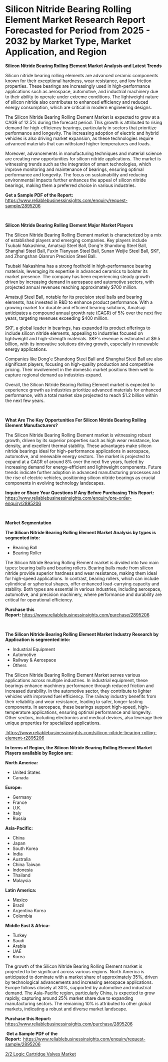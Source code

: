 <p><h1>Silicon Nitride Bearing Rolling Element Market Research Report Forecasted for Period from 2025 -  2032 by Market Type, Market Application, and Region</h1></p><p><strong>Silicon Nitride Bearing Rolling Element Market Analysis and Latest Trends</strong></p>
<p><p>Silicon nitride bearing rolling elements are advanced ceramic components known for their exceptional hardness, wear resistance, and low friction properties. These bearings are increasingly used in high-performance applications such as aerospace, automotive, and industrial machinery due to their ability to operate under extreme conditions. The lightweight nature of silicon nitride also contributes to enhanced efficiency and reduced energy consumption, which are critical in modern engineering designs.</p><p>The Silicon Nitride Bearing Rolling Element Market is expected to grow at a CAGR of 12.5% during the forecast period. This growth is attributed to rising demand for high-efficiency bearings, particularly in sectors that prioritize performance and longevity. The increasing adoption of electric and hybrid vehicles is also driving market expansion, as these technologies require advanced materials that can withstand higher temperatures and loads.</p><p>Moreover, advancements in manufacturing techniques and material science are creating new opportunities for silicon nitride applications. The market is witnessing trends such as the integration of smart technologies, which improve monitoring and maintenance of bearings, ensuring optimal performance and longevity. The focus on sustainability and reducing environmental impacts further enhances the appeal of silicon nitride bearings, making them a preferred choice in various industries.</p></p>
<p><strong>Get a Sample PDF of the Report:&nbsp;</strong> <a href="https://www.reliablebusinessinsights.com/enquiry/request-sample/2895206?utm_campaign=2662&utm_medium=2&utm_source=Github&utm_content=ia&utm_term=15032025&utm_id=silicon-nitride-bearing-rolling-element">https://www.reliablebusinessinsights.com/enquiry/request-sample/2895206</a></p>
<p>&nbsp;</p>
<p><strong>Silicon Nitride Bearing Rolling Element Major Market Players</strong></p>
<p><p>The Silicon Nitride Bearing Rolling Element market is characterized by a mix of established players and emerging companies. Key players include Tsubaki Nakashima, Amatsuji Steel Ball, Dong'e Shandong Steel Ball, Shanghai Steel Ball, Fuxin Tianyuan Steel Ball, Sunan Weijie Steel Ball, SKF, and Zhongshan Qianrun Precision Steel Ball. </p><p>Tsubaki Nakashima has a strong foothold in high-performance bearing materials, leveraging its expertise in advanced ceramics to bolster its market presence. The company has been experiencing steady growth driven by increasing demand in aerospace and automotive sectors, with projected annual revenues reaching approximately $700 million.</p><p>Amatsuji Steel Ball, notable for its precision steel balls and bearing elements, has invested in R&D to enhance product performance. With a growing market for durable and efficient bearing solutions, Amatsuji anticipates a compound annual growth rate (CAGR) of 5% over the next five years, targeting revenues exceeding $400 million.</p><p>SKF, a global leader in bearings, has expanded its product offerings to include silicon nitride elements, appealing to industries focused on lightweight and high-strength materials. SKF's revenue is estimated at $9.5 billion, with its innovative solutions driving growth, especially in renewable energy applications.</p><p>Companies like Dong'e Shandong Steel Ball and Shanghai Steel Ball are also significant players, focusing on high-quality production and competitive pricing. Their involvement in the domestic market positions them well to capture regional demand as industries expand.</p><p>Overall, the Silicon Nitride Bearing Rolling Element market is expected to experience growth as industries prioritize advanced materials for enhanced performance, with a total market size projected to reach $1.2 billion within the next few years.</p></p>
<p>&nbsp;</p>
<p><strong>What Are The Key Opportunities For Silicon Nitride Bearing Rolling Element Manufacturers?</strong></p>
<p><p>The Silicon Nitride Bearing Rolling Element market is witnessing robust growth, driven by its superior properties such as high wear resistance, low density, and excellent thermal stability. These advantages make silicon nitride bearings ideal for high-performance applications in aerospace, automotive, and renewable energy sectors. The market is projected to expand at a CAGR of around 8% over the next five years, fueled by increasing demand for energy-efficient and lightweight components. Future trends indicate further adoption in advanced manufacturing processes and the rise of electric vehicles, positioning silicon nitride bearings as crucial components in evolving technology landscapes.</p></p>
<p><strong>Inquire or Share Your Questions If Any Before Purchasing This Report:</strong> <a href="https://www.reliablebusinessinsights.com/enquiry/pre-order-enquiry/2895206?utm_campaign=2662&utm_medium=2&utm_source=Github&utm_content=ia&utm_term=15032025&utm_id=silicon-nitride-bearing-rolling-element">https://www.reliablebusinessinsights.com/enquiry/pre-order-enquiry/2895206</a></p>
<p>&nbsp;</p>
<p><strong>Market Segmentation</strong></p>
<p><strong>The Silicon Nitride Bearing Rolling Element Market Analysis by types is segmented into:</strong></p>
<p><ul><li>Bearing Ball</li><li>Bearing Roller</li></ul></p>
<p><p>The Silicon Nitride Bearing Rolling Element market is divided into two main types: bearing balls and bearing rollers. Bearing balls made from silicon nitride provide superior hardness and wear resistance, making them ideal for high-speed applications. In contrast, bearing rollers, which can include cylindrical or spherical shapes, offer enhanced load-carrying capacity and stability. Both types are essential in various industries, including aerospace, automotive, and precision machinery, where performance and durability are critical for operational efficiency.</p></p>
<p><strong>Purchase this Report:&nbsp;</strong><a href="https://www.reliablebusinessinsights.com/purchase/2895206?utm_campaign=2662&utm_medium=2&utm_source=Github&utm_content=ia&utm_term=15032025&utm_id=silicon-nitride-bearing-rolling-element">https://www.reliablebusinessinsights.com/purchase/2895206</a></p>
<p>&nbsp;</p>
<p><strong>The Silicon Nitride Bearing Rolling Element Market Industry Research by Application is segmented into:</strong></p>
<p><ul><li>Industrial Equipment</li><li>Automotive</li><li>Railway & Aerospace</li><li>Others</li></ul></p>
<p><p>The Silicon Nitride Bearing Rolling Element Market serves various applications across multiple industries. In industrial equipment, these bearings enhance machinery performance through reduced friction and increased durability. In the automotive sector, they contribute to lighter vehicles with improved fuel efficiency. The railway industry benefits from their reliability and wear resistance, leading to safer, longer-lasting components. In aerospace, these bearings support high-speed, high-temperature applications, ensuring optimal performance and longevity. Other sectors, including electronics and medical devices, also leverage their unique properties for specialized applications.</p></p>
<p><a href="https://www.reliablebusinessinsights.com/silicon-nitride-bearing-rolling-element-r2895206?utm_campaign=2662&utm_medium=2&utm_source=Github&utm_content=ia&utm_term=15032025&utm_id=silicon-nitride-bearing-rolling-element">&nbsp;https://www.reliablebusinessinsights.com/silicon-nitride-bearing-rolling-element-r2895206</a></p>
<p><strong>In terms of Region, the Silicon Nitride Bearing Rolling Element Market Players available by Region are:</strong></p>
<p>
    <p> <strong> North America: </strong>
        <ul>
            <li>United States</li>
            <li>Canada</li>
        </ul>
        </p> 
    <p> <strong> Europe: </strong>
        <ul>
            <li>Germany</li>
            <li>France</li>
            <li>U.K.</li>
            <li>Italy</li>
            <li>Russia</li>
        </ul>
        </p> 
    <p> <strong> Asia-Pacific: </strong>
        <ul>
            <li>China</li>
            <li>Japan</li>
            <li>South Korea</li>
            <li>India</li>
            <li>Australia</li>
            <li>China Taiwan</li>
            <li>Indonesia</li>
            <li>Thailand</li>
            <li>Malaysia</li>
        </ul>
        </p> 
    <p> <strong> Latin America: </strong>
        <ul>
            <li>Mexico</li>
            <li>Brazil</li>
            <li>Argentina Korea</li>
            <li>Colombia</li>
        </ul>
        </p> 
    <p> <strong> Middle East & Africa: </strong>
        <ul>
            <li>Turkey</li>
            <li>Saudi</li>
            <li>Arabia</li>
            <li>UAE</li>
            <li>Korea</li>
        </ul>
    </p>
    </p>
<p><p>The growth of the Silicon Nitride Bearing Rolling Element market is projected to be significant across various regions. North America is anticipated to dominate with a market share of approximately 35%, driven by technological advancements and increasing aerospace applications. Europe follows closely at 30%, supported by automotive and industrial demand. The Asia-Pacific region, particularly China, is expected to grow rapidly, capturing around 25% market share due to expanding manufacturing sectors. The remaining 10% is attributed to other global markets, indicating a robust and diverse market landscape.</p></p>
<p><strong>Purchase this Report: </strong><a href="https://www.reliablebusinessinsights.com/purchase/2895206?utm_campaign=2662&utm_medium=2&utm_source=Github&utm_content=ia&utm_term=15032025&utm_id=silicon-nitride-bearing-rolling-element">https://www.reliablebusinessinsights.com/purchase/2895206</a></p>
<p>&nbsp;<strong>Get a Sample PDF of the Report:&nbsp;&nbsp;</strong><a href="https://www.reliablebusinessinsights.com/enquiry/request-sample/2895206?utm_campaign=2662&utm_medium=2&utm_source=Github&utm_content=ia&utm_term=15032025&utm_id=silicon-nitride-bearing-rolling-element">https://www.reliablebusinessinsights.com/enquiry/request-sample/2895206</a></p>
<p><strong></strong></p>
<p><p><a href="https://github.com/rushanday/Market-Research-Report-List-1/blob/main/22-logic-cartridge-valves-market.md?utm_campaign=2662&utm_medium=2&utm_source=Github&utm_content=ia&utm_term=15032025&utm_id=silicon-nitride-bearing-rolling-element">2/2 Logic Cartridge Valves Market</a></p></p>